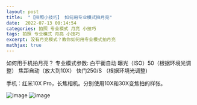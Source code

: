 ```yaml
---
layout: post
title:  "【拍照小技巧】 如何用专业模式拍月亮"
date:  2022-07-13 00:14:54
categories: 拍照 专业模式 月亮 小技巧
tags: 拍照 专业模式 月亮 小技巧
excerpt: 没有月亮模式？教你如何用专业模式拍月亮
mathjax: true
---
```



如何用手机拍月亮？
专业模式参数:
白平衡自动
曝光（ISO）50（根据环境光调整）
焦距自动（放大到10X）
快门250/S   （根据环境光调整)


手机：红米10X Pro，长焦相机。分别使用10X和30X变焦拍的样张。

![image](https://user-images.githubusercontent.com/63193298/178742654-b5bda1a7-c033-44ae-a271-0889321829e1.png)
![image](https://user-images.githubusercontent.com/63193298/178742684-4cbf1c49-98fd-44a1-814c-00f0f2715635.png)
